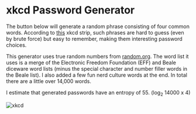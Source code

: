 # xkcd Password Generator

The button below will generate a random phrase consisting of four common words. According to [this](http://xkcd.com/936/) xkcd strip, such phrases are hard to guess (even by brute force) but easy to remember, making them interesting password choices.

This generator uses true random numbers from [random.org](http://random.org/). The word list it uses is a merge of the Electronic Freedom Foundation (EFF) and Beale diceware word lists (minus the special character and number filler words in the Beale list). I also added a few fun nerd culture words at the end. In total there are a little over 14,000 words.

I estimate that generated passwords have an entropy of 55. (log<sub>2</sub> 14000 x 4)

![xkcd](https://imgs.xkcd.com/comics/password_strength.png)
